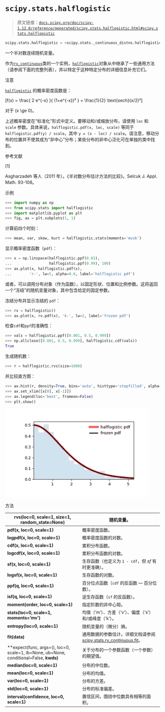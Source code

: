 # `scipy.stats.halflogistic`

> 原文链接：[`docs.scipy.org/doc/scipy-1.12.0/reference/generated/scipy.stats.halflogistic.html#scipy.stats.halflogistic`](https://docs.scipy.org/doc/scipy-1.12.0/reference/generated/scipy.stats.halflogistic.html#scipy.stats.halflogistic)

```py
scipy.stats.halflogistic = <scipy.stats._continuous_distns.halflogistic_gen object>
```

一个半对数连续随机变量。

作为[`rv_continuous`](https://docs.scipy.org/doc/scipy-1.12.0/reference/generated/scipy.stats.rv_continuous.html#scipy.stats.rv_continuous "scipy.stats.rv_continuous")类的一个实例，[`halflogistic`](https://docs.scipy.org/doc/scipy-1.12.0/reference/generated/scipy.stats.halflogistic.html#scipy.stats.halflogistic "scipy.stats.halflogistic")对象从中继承了一些通用方法（请参阅下面的完整列表），并以特定于这种特定分布的详细信息补充它们。

注意

[`halflogistic`](https://docs.scipy.org/doc/scipy-1.12.0/reference/generated/scipy.stats.halflogistic.html#scipy.stats.halflogistic) 的概率密度函数是：

\[f(x) = \frac{ 2 e^{-x} }{ (1+e^{-x})² } = \frac{1}{2} \text{sech}(x/2)²\]

对于 \(x \ge 0\)。

上述概率密度在“标准化”形式中定义。要移动和/或缩放分布，请使用 `loc` 和 `scale` 参数。具体来说，`halflogistic.pdf(x, loc, scale)` 等同于 `halflogistic.pdf(y) / scale`，其中 `y = (x - loc) / scale`。请注意，移动分布的位置并不使其成为“非中心”分布；某些分布的非中心泛化可在单独的类中找到。

参考文献

[1]

Asgharzadeh 等人（2011 年）。《半对数分布估计方法的比较》。Selcuk J. Appl. Math. 93-108。

示例

```py
>>> import numpy as np
>>> from scipy.stats import halflogistic
>>> import matplotlib.pyplot as plt
>>> fig, ax = plt.subplots(1, 1) 
```

计算前四个时刻：

```py
>>> mean, var, skew, kurt = halflogistic.stats(moments='mvsk') 
```

显示概率密度函数（`pdf`）：

```py
>>> x = np.linspace(halflogistic.ppf(0.01),
...                 halflogistic.ppf(0.99), 100)
>>> ax.plot(x, halflogistic.pdf(x),
...        'r-', lw=5, alpha=0.6, label='halflogistic pdf') 
```

或者，可以调用分布对象（作为函数），以固定形状、位置和比例参数。这将返回一个“冻结”的随机变量对象，其中包含给定的固定参数。

冻结分布并显示冻结的 `pdf`：

```py
>>> rv = halflogistic()
>>> ax.plot(x, rv.pdf(x), 'k-', lw=2, label='frozen pdf') 
```

检查`cdf`和`ppf`的准确性：

```py
>>> vals = halflogistic.ppf([0.001, 0.5, 0.999])
>>> np.allclose([0.001, 0.5, 0.999], halflogistic.cdf(vals))
True 
```

生成随机数：

```py
>>> r = halflogistic.rvs(size=1000) 
```

并比较直方图：

```py
>>> ax.hist(r, density=True, bins='auto', histtype='stepfilled', alpha=0.2)
>>> ax.set_xlim([x[0], x[-1]])
>>> ax.legend(loc='best', frameon=False)
>>> plt.show() 
```

![../../_images/scipy-stats-halflogistic-1.png](img/1d2c53a3f80ddbdd4c132d062f45a40a.png)

方法

| **rvs(loc=0, scale=1, size=1, random_state=None)** | 随机变量。 |
| --- | --- |
| **pdf(x, loc=0, scale=1)** | 概率密度函数。 |
| **logpdf(x, loc=0, scale=1)** | 概率密度函数的对数。 |
| **cdf(x, loc=0, scale=1)** | 累积分布函数。 |
| **logcdf(x, loc=0, scale=1)** | 累积分布函数的对数。 |
| **sf(x, loc=0, scale=1)** | 生存函数（也定义为 `1 - cdf`，但 *sf* 有时更准确）。 |
| **logsf(x, loc=0, scale=1)** | 生存函数的对数。 |
| **ppf(q, loc=0, scale=1)** | 百分位点函数（`cdf` 的反函数 — 百分位数）。 |
| **isf(q, loc=0, scale=1)** | 逆生存函数（`sf` 的反函数）。 |
| **moment(order, loc=0, scale=1)** | 指定阶数的非中心矩。 |
| **stats(loc=0, scale=1, moments=’mv’)** | 均值（‘m’）、方差（‘v’）、偏度（‘s’）和/或峰度（‘k’）。 |
| **entropy(loc=0, scale=1)** | 随机变量的（微分）熵。 |
| **fit(data)** | 通用数据的参数估计。详细文档请参阅 [scipy.stats.rv_continuous.fit](https://docs.scipy.org/doc/scipy/reference/generated/scipy.stats.rv_continuous.fit.html#scipy.stats.rv_continuous.fit)。 |
| **expect(func, args=(), loc=0, scale=1, lb=None, ub=None, conditional=False, **kwds)** | 关于分布的一个参数函数（一个参数）的期望值。 |
| **median(loc=0, scale=1)** | 分布的中位数。 |
| **mean(loc=0, scale=1)** | 分布的均值。 |
| **var(loc=0, scale=1)** | 分布的方差。 |
| **std(loc=0, scale=1)** | 分布的标准偏差。 |
| **interval(confidence, loc=0, scale=1)** | 置信区间，围绕中位数具有相等的面积。 |
